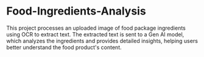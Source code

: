 # Food-Ingredients-Analysis
This project processes an uploaded image of food package ingredients using OCR to extract text. The extracted text is sent to a Gen AI model, which analyzes the ingredients and provides detailed insights, helping users better understand the food product's content.
